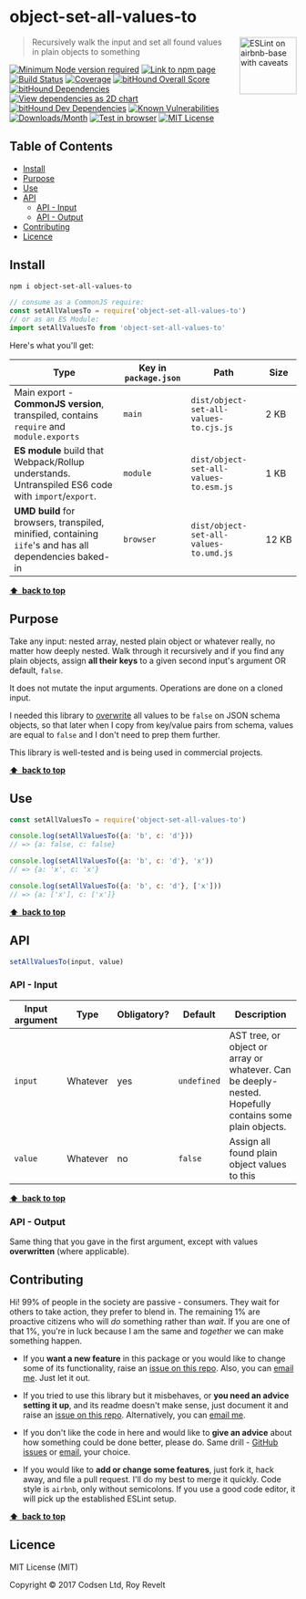 # object-set-all-values-to

<a href="https://github.com/revelt/eslint-on-airbnb-base-badge" style="float: right; padding: 0 0 20px 20px;"><img src="https://cdn.rawgit.com/revelt/eslint-on-airbnb-base-badge/0c3e46c9/lint-badge.svg" alt="ESLint on airbnb-base with caveats" width="100" align="right"></a>

> Recursively walk the input and set all found values in plain objects to something

[![Minimum Node version required][node-img]][node-url]
[![Link to npm page][npm-img]][npm-url]
[![Build Status][travis-img]][travis-url]
[![Coverage][cov-img]][cov-url]
[![bitHound Overall Score][overall-img]][overall-url]
[![bitHound Dependencies][deps-img]][deps-url]
[![View dependencies as 2D chart][deps2d-img]][deps2d-url]
[![bitHound Dev Dependencies][dev-img]][dev-url]
[![Known Vulnerabilities][vulnerabilities-img]][vulnerabilities-url]
[![Downloads/Month][downloads-img]][downloads-url]
[![Test in browser][runkit-img]][runkit-url]
[![MIT License][license-img]][license-url]

## Table of Contents

<!-- START doctoc generated TOC please keep comment here to allow auto update -->
<!-- DON'T EDIT THIS SECTION, INSTEAD RE-RUN doctoc TO UPDATE -->


- [Install](#install)
- [Purpose](#purpose)
- [Use](#use)
- [API](#api)
  - [API - Input](#api---input)
  - [API - Output](#api---output)
- [Contributing](#contributing)
- [Licence](#licence)

<!-- END doctoc generated TOC please keep comment here to allow auto update -->

## Install

```sh
npm i object-set-all-values-to
```

```js
// consume as a CommonJS require:
const setAllValuesTo = require('object-set-all-values-to')
// or as an ES Module:
import setAllValuesTo from 'object-set-all-values-to'
```

Here's what you'll get:

Type            | Key in `package.json` | Path  | Size
----------------|-----------------------|-------|--------
Main export - **CommonJS version**, transpiled, contains `require` and `module.exports` | `main`                | `dist/object-set-all-values-to.cjs.js` | 2&nbsp;KB
**ES module** build that Webpack/Rollup understands. Untranspiled ES6 code with `import`/`export`. | `module`              | `dist/object-set-all-values-to.esm.js` | 1&nbsp;KB
**UMD build** for browsers, transpiled, minified, containing `iife`'s and has all dependencies baked-in | `browser`            | `dist/object-set-all-values-to.umd.js` | 12&nbsp;KB

**[⬆ &nbsp;back to top](#)**

## Purpose

Take any input: nested array, nested plain object or whatever really, no matter how deeply nested. Walk through it recursively and if you find any plain objects, assign **all their keys** to a given second input's argument OR default, `false`.

It does not mutate the input arguments. Operations are done on a cloned input.

I needed this library to [overwrite](https://github.com/codsen/json-comb-core) all values to be `false` on JSON schema objects, so that later when I copy from key/value pairs from schema, values are equal to `false` and I don't need to prep them further.

This library is well-tested and is being used in commercial projects.

**[⬆ &nbsp;back to top](#)**

## Use

```js
const setAllValuesTo = require('object-set-all-values-to')

console.log(setAllValuesTo({a: 'b', c: 'd'}))
// => {a: false, c: false}

console.log(setAllValuesTo({a: 'b', c: 'd'}, 'x'))
// => {a: 'x', c: 'x'}

console.log(setAllValuesTo({a: 'b', c: 'd'}, ['x']))
// => {a: ['x'], c: ['x']}
```

**[⬆ &nbsp;back to top](#)**

## API

```js
setAllValuesTo(input, value)
```

### API - Input

Input argument           | Type           | Obligatory? | Default     | Description
-------------------------|----------------|-------------|-------------|-------------
`input`                  | Whatever       | yes         | `undefined` | AST tree, or object or array or whatever. Can be deeply-nested. Hopefully contains some plain objects.
`value`                  | Whatever       | no          | `false`     | Assign all found plain object values to this

**[⬆ &nbsp;back to top](#)**

### API - Output

Same thing that you gave in the first argument, except with values **overwritten** (where applicable).

## Contributing

Hi! 99% of people in the society are passive - consumers. They wait for others to take action, they prefer to blend in. The remaining 1% are proactive citizens who will _do_ something rather than _wait_. If you are one of that 1%, you're in luck because I am the same and _together_ we can make something happen.

* If you **want a new feature** in this package or you would like to change some of its functionality, raise an [issue on this repo](https://github.com/codsen/object-set-all-values-to/issues). Also, you can [email me](mailto:roy@codsen.com). Just let it out.

* If you tried to use this library but it misbehaves, or **you need an advice setting it up**, and its readme doesn't make sense, just document it and raise an [issue on this repo](https://github.com/codsen/object-set-all-values-to/issues). Alternatively, you can [email me](mailto:roy@codsen.com).

* If you don't like the code in here and would like to **give an advice** about how something could be done better, please do. Same drill - [GitHub issues](https://github.com/codsen/object-set-all-values-to/issues) or [email](mailto:roy@codsen.com), your choice.

* If you would like to **add or change some features**, just fork it, hack away, and file a pull request. I'll do my best to merge it quickly. Code style is `airbnb`, only without semicolons. If you use a good code editor, it will pick up the established ESLint setup.

**[⬆ &nbsp;back to top](#)**

## Licence

MIT License (MIT)

Copyright © 2017 Codsen Ltd, Roy Revelt

[node-img]: https://img.shields.io/node/v/object-set-all-values-to.svg?style=flat-square&label=works%20on%20node
[node-url]: https://www.npmjs.com/package/object-set-all-values-to

[npm-img]: https://img.shields.io/npm/v/object-set-all-values-to.svg?style=flat-square&label=release
[npm-url]: https://www.npmjs.com/package/object-set-all-values-to

[travis-img]: https://img.shields.io/travis/codsen/object-set-all-values-to.svg?style=flat-square
[travis-url]: https://travis-ci.org/codsen/object-set-all-values-to

[cov-img]: https://coveralls.io/repos/github/codsen/object-set-all-values-to/badge.svg?style=flat-square?branch=master
[cov-url]: https://coveralls.io/github/codsen/object-set-all-values-to?branch=master

[overall-img]: https://img.shields.io/bithound/code/github/codsen/object-set-all-values-to.svg?style=flat-square
[overall-url]: https://www.bithound.io/github/codsen/object-set-all-values-to

[deps-img]: https://img.shields.io/bithound/dependencies/github/codsen/object-set-all-values-to.svg?style=flat-square
[deps-url]: https://www.bithound.io/github/codsen/object-set-all-values-to/master/dependencies/npm

[deps2d-img]: https://img.shields.io/badge/deps%20in%202D-see_here-08f0fd.svg?style=flat-square
[deps2d-url]: http://npm.anvaka.com/#/view/2d/object-set-all-values-to

[dev-img]: https://img.shields.io/bithound/devDependencies/github/codsen/object-set-all-values-to.svg?style=flat-square
[dev-url]: https://www.bithound.io/github/codsen/object-set-all-values-to/master/dependencies/npm

[vulnerabilities-img]: https://snyk.io/test/github/codsen/object-set-all-values-to/badge.svg?style=flat-square
[vulnerabilities-url]: https://snyk.io/test/github/codsen/object-set-all-values-to

[downloads-img]: https://img.shields.io/npm/dm/object-set-all-values-to.svg?style=flat-square
[downloads-url]: https://npmcharts.com/compare/object-set-all-values-to

[runkit-img]: https://img.shields.io/badge/runkit-test_in_browser-a853ff.svg?style=flat-square
[runkit-url]: https://npm.runkit.com/object-set-all-values-to

[license-img]: https://img.shields.io/npm/l/object-set-all-values-to.svg?style=flat-square
[license-url]: https://github.com/codsen/object-set-all-values-to/blob/master/license.md
